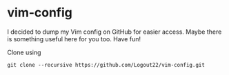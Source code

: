 # vim-config

I decided to dump my Vim config on GitHub for easier access.
Maybe there is something useful here for you too. Have fun!

Clone using

    git clone --recursive https://github.com/Logout22/vim-config.git
